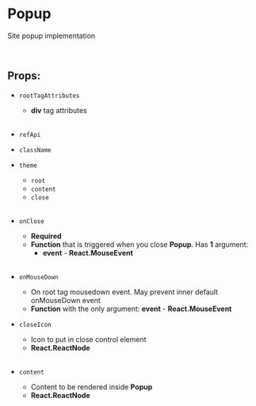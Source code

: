 # Popup

Site popup implementation<br />

<br />

## Props:

- `rootTagAttributes`
    - **div** tag attributes<br /><br />

- `refApi`

- `className`

- `theme`
    - `root`
    - `content`
    - `close`<br /><br />

- `onClose`
    - **Required**
    - **Function** that is triggered when you close **Popup**. Has **1** argument:
        - **event** - **React.MouseEvent**<br /><br />

- `onMouseDown`
    - On root tag mousedown event. May prevent inner default onMouseDown event
    - **Function** with the only argument: **event** - **React.MouseEvent**

- `closeIcon`
    - Icon to put in close control element
    - **React.ReactNode**<br /><br />

- `content`
    - Content to be rendered inside **Popup**
    - **React.ReactNode**